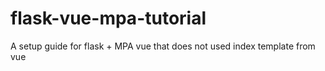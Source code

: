# flask-vue-mpa-tutorial
A setup guide for flask + MPA vue that does not used index template from vue
